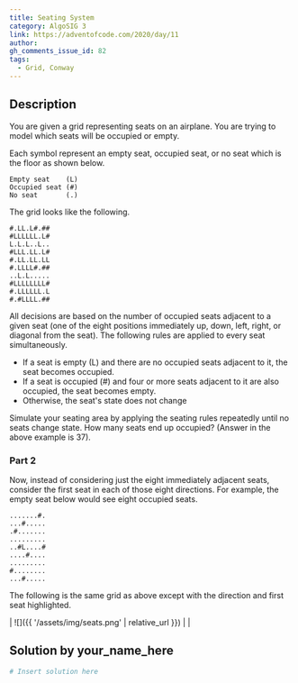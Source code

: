 ```yaml
---
title: Seating System
category: AlgoSIG 3
link: https://adventofcode.com/2020/day/11
author:
gh_comments_issue_id: 82
tags:
  - Grid, Conway
---
```


## Description

You are given a grid representing seats on an airplane. You are trying to model which seats will be occupied or empty.

Each symbol represent an empty seat, occupied seat, or no seat which is the floor as shown below.

```
Empty seat    (L)
Occupied seat (#)
No seat       (.)
```

The grid looks like the following.

```
#.LL.L#.##
#LLLLLL.L#
L.L.L..L..
#LLL.LL.L#
#.LL.LL.LL
#.LLLL#.##
..L.L.....
#LLLLLLLL#
#.LLLLLL.L
#.#LLLL.##
```

All decisions are based on the number of occupied seats adjacent to a given seat (one of the eight positions immediately up, down, left, right, or diagonal from the seat). The following rules are applied to every seat simultaneously.


- If a seat is empty (L) and there are no occupied seats adjacent to it, the seat becomes occupied.
- If a seat is occupied (#) and four or more seats adjacent to it are also occupied, the seat becomes empty.
- Otherwise, the seat's state does not change

Simulate your seating area by applying the seating rules repeatedly until no seats change state. How many seats end up occupied? (Answer in the above example is 37).


### Part 2

Now, instead of considering just the eight immediately adjacent seats, consider the first seat in each of those eight directions. For example, the empty seat below would see eight occupied seats.

```
.......#.
...#.....
.#.......
.........
..#L....#
....#....
.........
#........
...#.....
```

The following is the same grid as above except with the direction and first seat highlighted.

| ![]({{ '/assets/img/seats.png' | relative_url }}) |  |



## Solution by your_name_here

```python
# Insert solution here
```
